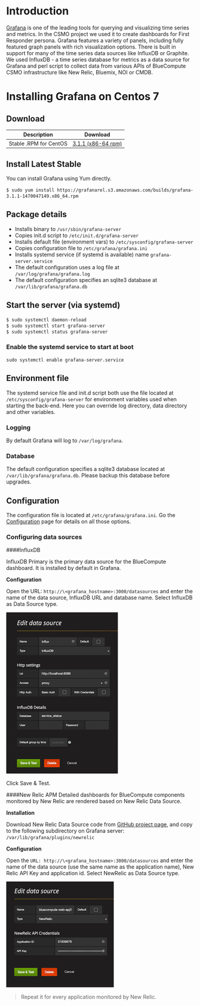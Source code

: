 # Introduction
[Grafana](http://grafana.org) is one of the leading tools for querying and visualizing time series and metrics. In the CSMO project we used it to create dashboards for First Responder persona. 
Grafana features a variety of panels, including fully featured graph panels with rich visualization options. There is built in support for many of the time series data sources like InfluxDB or Graphite. We used InfluxDB - a time series database for metrics as a data source for Grafana and perl script to collect data from various APIs of BlueCompute CSMO infrastructure like New Relic, Bluemix, NOI or CMDB.

# Installing Grafana on Centos 7

## Download

Description | Download
------------ | -------------
Stable .RPM for CentOS | [3.1.1 (x86-64 rpm)](https://grafanarel.s3.amazonaws.com/builds/grafana-3.1.1-1470047149.x86_64.rpm)

## Install Latest Stable

You can install Grafana using Yum directly.

    $ sudo yum install https://grafanarel.s3.amazonaws.com/builds/grafana-3.1.1-1470047149.x86_64.rpm

## Package details

- Installs binary to `/usr/sbin/grafana-server`
- Copies init.d script to `/etc/init.d/grafana-server`
- Installs default file (environment vars) to `/etc/sysconfig/grafana-server`
- Copies configuration file to `/etc/grafana/grafana.ini`
- Installs systemd service (if systemd is available) name `grafana-server.service`
- The default configuration uses a log file at `/var/log/grafana/grafana.log`
- The default configuration specifies an sqlite3 database at `/var/lib/grafana/grafana.db`


## Start the server (via systemd)

    $ sudo systemctl daemon-reload
    $ sudo systemctl start grafana-server
    $ sudo systemctl status grafana-server

### Enable the systemd service to start at boot

    sudo systemctl enable grafana-server.service

## Environment file

The systemd service file and init.d script both use the file located at
`/etc/sysconfig/grafana-server` for environment variables used when
starting the back-end. Here you can override log directory, data
directory and other variables.

### Logging

By default Grafana will log to `/var/log/grafana`.

### Database

The default configuration specifies a sqlite3 database located at
`/var/lib/grafana/grafana.db`. Please backup this database before
upgrades. 

## Configuration

The configuration file is located at `/etc/grafana/grafana.ini`.  Go the
[Configuration](http://docs.grafana.org/installation/configuration) page for details on all
those options.

### Configuring data sources

####InfluxDB

InfluxDB Primary is the primary data source for the BlueCompute dashboard. It is installed by default in Grafana.

**Configuration**

Open the URL: `http://\<grafana_hostname>:3000/datasources` and enter the name of the data source, InfluxDB URL and database name. Select InfluxDB as Data Source type.

![influxdb_datasource](images/influxdb_datasource.png) 

Click Save & Test.

####New Relic APM
Detailed dashboards for BlueCompute components monitored by New Relic are rendered based on New Relic Data Source.

**Installation**

Download New Relic Data Source code from [GitHub project page](https://github.com/wevanscfi/grafana-newrelic-apm-datasource), and copy to the following subdirectory on Grafana server: `/var/lib/grafana/plugins/newrelic`

**Configuration**

Open the `URL: http://\<grafana_hostname>:3000/datasources` and enter the name of the data source (use the same name as the application name), New Relic API Key and application id. Select NewRelic as Data Source type.

![newrelic_datasource](images/newrelic_datasource.png) 

>Repeat it for every application monitored by New Relic.


